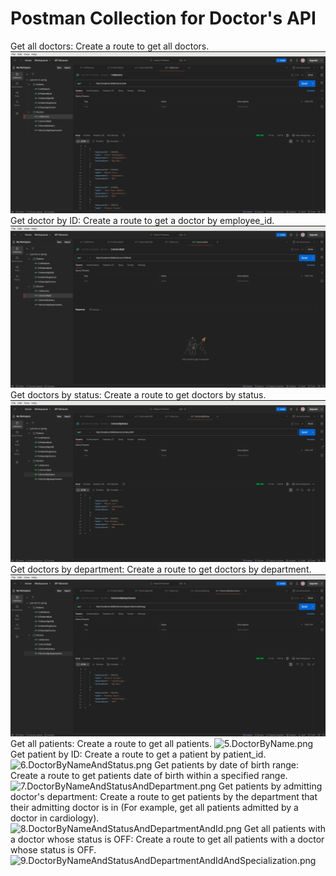 # Postman Collection for Doctor's API
Get all doctors: Create a route to get all doctors.
![1.allDoctors.png](src/main/resources/PostmanPng/1.allDoctors.png)
Get doctor by ID: Create a route to get a doctor by employee_id.
![2.DoctorsById.png](src/main/resources/PostmanPng/2.DoctorsById.png)
Get doctors by status: Create a route to get doctors by status.
![3.DoctorByStatus.png](src/main/resources/PostmanPng/3.DoctorByStatus.png)
Get doctors by department: Create a route to get doctors by department.
![4.DoctorByDeparment.png](src/main/resources/PostmanPng/4.DoctorByDeparment.png)
Get all patients: Create a route to get all patients.
![5.DoctorByName.png](src/main/resources/PostmanPng/5.DoctorByName.png)
Get patient by ID: Create a route to get a patient by patient_id.
![6.DoctorByNameAndStatus.png](src/main/resources/PostmanPng/6.DoctorByNameAndStatus.png)
Get patients by date of birth range: Create a route to get patients date of birth within a specified range.
![7.DoctorByNameAndStatusAndDepartment.png](src/main/resources/PostmanPng/7.DoctorByNameAndStatusAndDepartment.png)
Get patients by admitting doctor's department: Create a route to get patients by the department that their admitting doctor is in (For example, get all patients admitted by a doctor in cardiology).
![8.DoctorByNameAndStatusAndDepartmentAndId.png](src/main/resources/PostmanPng/8.DoctorByNameAndStatusAndDepartmentAndId.png)
Get all patients with a doctor whose status is OFF: Create a route to get all patients with a doctor whose status is OFF.
![9.DoctorByNameAndStatusAndDepartmentAndIdAndSpecialization.png](src/main/resources/PostmanPng/9.DoctorByNameAndStatusAndDepartmentAndIdAndSpecialization.png)

